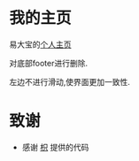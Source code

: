 # 我的主页

易大宝的[个人主页](http://yishangfei.me)

对底部footer进行删除.

左边不进行滑动,使界面更加一致性.



致谢
====================================
+ 感谢 [枳](http://fiona23.github.io) 提供的代码
